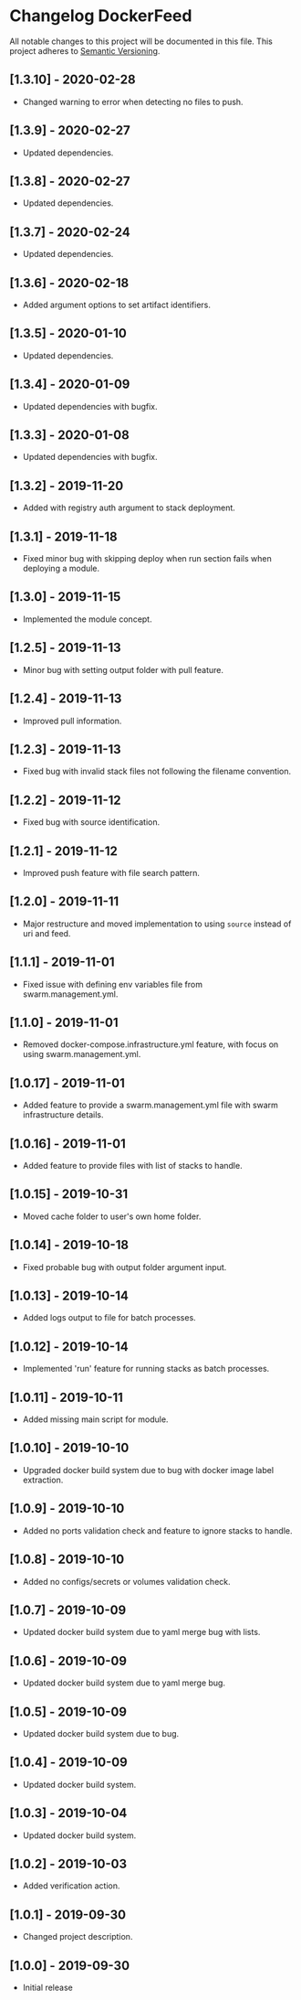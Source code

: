 # Changelog DockerFeed
All notable changes to this project will be documented in this file.
This project adheres to [Semantic Versioning](http://semver.org/).

<!-- the topmost header version must be set manually in the VERSION file -->
## [1.3.10] - 2020-02-28
- Changed warning to error when detecting no files to push.

## [1.3.9] - 2020-02-27
- Updated dependencies.

## [1.3.8] - 2020-02-27
- Updated dependencies.

## [1.3.7] - 2020-02-24
- Updated dependencies.

## [1.3.6] - 2020-02-18
- Added argument options to set artifact identifiers.

## [1.3.5] - 2020-01-10
- Updated dependencies.

## [1.3.4] - 2020-01-09
- Updated dependencies with bugfix.

## [1.3.3] - 2020-01-08
- Updated dependencies with bugfix.

## [1.3.2] - 2019-11-20
- Added with registry auth argument to stack deployment.

## [1.3.1] - 2019-11-18
- Fixed minor bug with skipping deploy when run section fails when deploying a module.

## [1.3.0] - 2019-11-15
- Implemented the module concept.

## [1.2.5] - 2019-11-13
- Minor bug with setting output folder with pull feature.

## [1.2.4] - 2019-11-13
- Improved pull information.

## [1.2.3] - 2019-11-13
- Fixed bug with invalid stack files not following the filename convention.

## [1.2.2] - 2019-11-12
- Fixed bug with source identification.

## [1.2.1] - 2019-11-12
- Improved push feature with file search pattern.

## [1.2.0] - 2019-11-11
- Major restructure and moved implementation to using `source` instead of uri and feed.

## [1.1.1] - 2019-11-01
- Fixed issue with defining env variables file from swarm.management.yml.

## [1.1.0] - 2019-11-01
- Removed docker-compose.infrastructure.yml feature, with focus on using swarm.management.yml.

## [1.0.17] - 2019-11-01
- Added feature to provide a swarm.management.yml file with swarm infrastructure details.

## [1.0.16] - 2019-11-01
- Added feature to provide files with list of stacks to handle.

## [1.0.15] - 2019-10-31
- Moved cache folder to user's own home folder.

## [1.0.14] - 2019-10-18
- Fixed probable bug with output folder argument input.

## [1.0.13] - 2019-10-14
- Added logs output to file for batch processes.

## [1.0.12] - 2019-10-14
- Implemented 'run' feature for running stacks as batch processes.

## [1.0.11] - 2019-10-11
- Added missing main script for module.

## [1.0.10] - 2019-10-10
- Upgraded docker build system due to bug with docker image label extraction.

## [1.0.9] - 2019-10-10
- Added no ports validation check and feature to ignore stacks to handle.

## [1.0.8] - 2019-10-10
- Added no configs/secrets or volumes validation check.

## [1.0.7] - 2019-10-09
- Updated docker build system due to yaml merge bug with lists.

## [1.0.6] - 2019-10-09
- Updated docker build system due to yaml merge bug.

## [1.0.5] - 2019-10-09
- Updated docker build system due to bug.

## [1.0.4] - 2019-10-09
- Updated docker build system.

## [1.0.3] - 2019-10-04
- Updated docker build system.

## [1.0.2] - 2019-10-03
- Added verification action.

## [1.0.1] - 2019-09-30
- Changed project description.

## [1.0.0] - 2019-09-30
- Initial release
